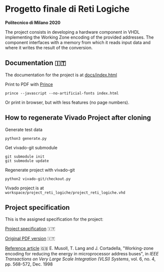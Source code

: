 Progetto finale di Reti Logiche
===============================
**Politecnico di Milano 2020**

The project consists in developing a hardware component in VHDL implementing the Working Zone encoding of the provided addresses. The component interfaces with a memory from which it reads input data and where it writes the result of the conversion.

## Documentation :it:
The documentation for the project is at [docs/index.html](docs/index.html)

Print to PDF with [Prince](https://www.princexml.com)
```
prince --javascript --no-artificial-fonts index.html
```
Or print in browser, but with less features (no page numbers).

## How to regenerate Vivado Project after cloning
Generate test data
```
python3 generate.py
```

Get vivado-git submodule
```
git submodule init
git submodule update
```
Regenerate project with vivado-git
```
python2 vivado-git/checkout.py
```

Vivado project is at `workspace/project_reti_logiche/project_reti_logiche.vhd`

## Project specification
This is the assigned specification for the project:

[Project specification](specs/README.md) :it:

[Original PDF version](specs/PFRL_Specifica_1920.pdf) :it:

[Reference article](specs/Musoll-Lang-Cortadella.pdf) :uk: E. Musoll, T. Lang and J. Cortadella, "Working-zone encoding for reducing the energy in microprocessor address buses", in *IEEE Transactions on Very Large Scale Integration (VLSI) Systems*, vol. 6, no. 4, pp. 568-572, Dec. 1998
